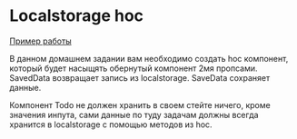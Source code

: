 # Localstorage hoc

[Пример работы](http://react-hw-localstorage-hoc.surge.sh)

В данном домашнем задании вам необходимо создать hoc компонент, который будет
насыщять обернутый компонент 2мя пропсами. SavedData возвращает запись из
localstorage. SaveData сохраняет данные.

Компонент Todo не должен хранить в своем стейте ничего, кроме значения инпута,
сами данные по туду задачам должны всегда хранится в localstorage с помощью
методов из hoc.
